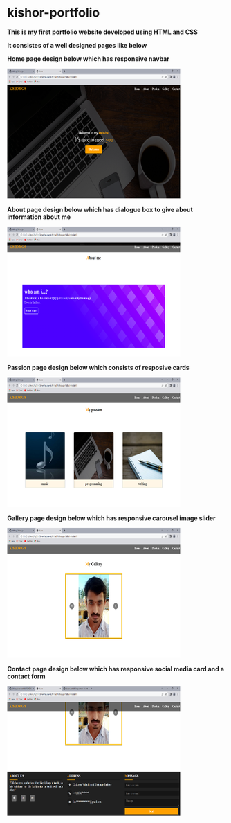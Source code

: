 # **kishor-portfolio**

**This is my first portfolio website developed using HTML and CSS**

**It consistes of a well designed pages like below**


**Home page design below which has responsive navbar**

<img src="img/kishor_home.png" width="400" height="300">


**About page design below which has dialogue box to give about information about me**

<img src="img/kishor_about.png" width="400" height="300">


**Passion page design below which consists of resposive cards**

<img src="img/kishor_passion.png" width="400" height="300">


**Gallery page design below which has responsive carousel image slider**

<img src="img/kishor_galery.png" width="400" height="300">


**Contact page design below which has responsive social media card and a contact form**

<img src="img/kishor_contact.png" width="400" height="300">


